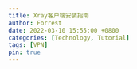 ```yaml
---
title: Xray客户端安装指南
author: Forrest
date: 2022-03-10 15:55:00 +0800
categories: [Technology, Tutorial]
tags: [VPN]
pin: true
---
```










